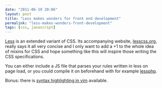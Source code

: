```yaml
---
date: "2011-06-19 20:06"
layout: post
title: "Less makes wonders for front end development"
permalink: "less-makes-wonders-front-development"
tags: [css, javascript]
---
```


<a href="http://lesscss.org/">Less</a> is an extended variant of CSS. Its accompanying website, <a href="http://lesscss.org/">lesscss.org</a>, really says it all very concise and I only want to add a +1 to the whole idea of mixins for CSS and hope something like this will inspire those writing the CSS specifications.

You can either include a JS file that parses your rules written in less on page load, or you could compile it on beforehand with for example <a href="http://leafo.net/lessphp/docs/">lessphp</a>.

Bonus: there is <a href="http://stackoverflow.com/questions/3083474/how-to-make-less-files-to-have-css-syntax-highlight-in-vim">syntax highlighting in vim</a> available.
